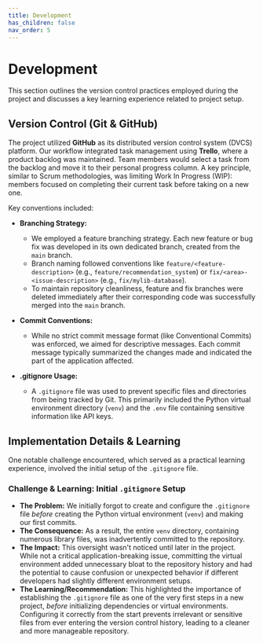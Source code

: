```yaml
---
title: Development
has_children: false
nav_order: 5
---
```

# Development

This section outlines the version control practices employed during the project and discusses a key learning experience related to project setup.

## Version Control (Git & GitHub)

The project utilized **GitHub** as its distributed version control system (DVCS) platform. Our workflow integrated task management using **Trello**, where a product backlog was maintained. Team members would select a task from the backlog and move it to their personal progress column. A key principle, similar to Scrum methodologies, was limiting Work In Progress (WIP): members focused on completing their current task before taking on a new one.

Key conventions included:

* **Branching Strategy:**
    * We employed a feature branching strategy. Each new feature or bug fix was developed in its own dedicated branch, created from the `main` branch.
    * Branch naming followed conventions like `feature/<feature-description>` (e.g., `feature/recommendation_system`) or `fix/<area>-<issue-description>` (e.g., `fix/mylib-database`).
    * To maintain repository cleanliness, feature and fix branches were deleted immediately after their corresponding code was successfully merged into the `main` branch.

* **Commit Conventions:**
    * While no strict commit message format (like Conventional Commits) was enforced, we aimed for descriptive messages. Each commit message typically summarized the changes made and indicated the part of the application affected.

* **.gitignore Usage:**
    * A `.gitignore` file was used to prevent specific files and directories from being tracked by Git. This primarily included the Python virtual environment directory (`venv`) and the `.env` file containing sensitive information like API keys.

## Implementation Details & Learning

One notable challenge encountered, which served as a practical learning experience, involved the initial setup of the `.gitignore` file.

### Challenge & Learning: Initial `.gitignore` Setup

* **The Problem:** We initially forgot to create and configure the `.gitignore` file *before* creating the Python virtual environment (`venv`) and making our first commits.
* **The Consequence:** As a result, the entire `venv` directory, containing numerous library files, was inadvertently committed to the repository.
* **The Impact:** This oversight wasn't noticed until later in the project. While not a critical application-breaking issue, committing the virtual environment added unnecessary bloat to the repository history and had the potential to cause confusion or unexpected behavior if different developers had slightly different environment setups.
* **The Learning/Recommendation:** This highlighted the importance of establishing the `.gitignore` file as one of the very first steps in a new project, *before* initializing dependencies or virtual environments. Configuring it correctly from the start prevents irrelevant or sensitive files from ever entering the version control history, leading to a cleaner and more manageable repository.
